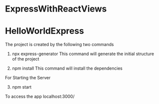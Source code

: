 # ExpressWithReactViews

# HelloWorldExpress

The project is created by the following two commands

1) npx express-generator
This command will generate the initial structure of the project

2) npm install
This command  will install the dependencies

For Starting the Server

3) npm start

To access the app
localhost:3000/
